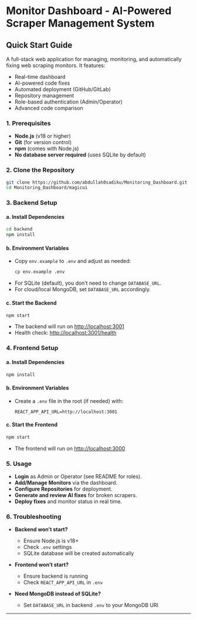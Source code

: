 # Monitor Dashboard - AI-Powered Scraper Management System

## Quick Start Guide

A full-stack web application for managing, monitoring, and automatically fixing web scraping monitors. It features:
- Real-time dashboard
- AI-powered code fixes
- Automated deployment (GitHub/GitLab)
- Repository management
- Role-based authentication (Admin/Operator)
- Advanced code comparison

### 1. Prerequisites
- **Node.js** (v18 or higher)
- **Git** (for version control)
- **npm** (comes with Node.js)
- **No database server required** (uses SQLite by default)

### 2. Clone the Repository
```bash
git clone https://github.com/abdullah0sadiku/Monitoring_Dashboard.git
cd Monitoring_Dashboard/magicui
```

### 3. Backend Setup

#### a. Install Dependencies
```bash
cd backend
npm install
```

#### b. Environment Variables
- Copy `env.example` to `.env` and adjust as needed:
  ```bash
  cp env.example .env
  ```
- For SQLite (default), you don’t need to change `DATABASE_URL`.
- For cloud/local MongoDB, set `DATABASE_URL` accordingly.

#### c. Start the Backend
```bash
npm start
```
- The backend will run on [http://localhost:3001](http://localhost:3001)
- Health check: [http://localhost:3001/health](http://localhost:3001/health)

### 4. Frontend Setup

#### a. Install Dependencies
```bash
npm install
```

#### b. Environment Variables
- Create a `.env` file in the root (if needed) with:
  ```
  REACT_APP_API_URL=http://localhost:3001
  ```

#### c. Start the Frontend
```bash
npm start
```
- The frontend will run on [http://localhost:3000](http://localhost:3000)

### 5. Usage

- **Login** as Admin or Operator (see README for roles).
- **Add/Manage Monitors** via the dashboard.
- **Configure Repositories** for deployment.
- **Generate and review AI fixes** for broken scrapers.
- **Deploy fixes** and monitor status in real time.

### 6. Troubleshooting

- **Backend won’t start?**  
  - Ensure Node.js is v18+  
  - Check `.env` settings  
  - SQLite database will be created automatically

- **Frontend won’t start?**  
  - Ensure backend is running  
  - Check `REACT_APP_API_URL` in `.env`

- **Need MongoDB instead of SQLite?**  
  - Set `DATABASE_URL` in backend `.env` to your MongoDB URI

---
